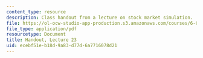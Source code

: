 ```yaml
---
content_type: resource
description: Class handout from a lecture on stock market simulation.
file: https://ol-ocw-studio-app-production.s3.amazonaws.com/courses/6-00-introduction-to-computer-science-and-programming-fall-2008/ecebf51eb18d9a83d77d6a7716078d21_lec23.pdf
file_type: application/pdf
resourcetype: Document
title: Handout, Lecture 23
uid: ecebf51e-b18d-9a83-d77d-6a7716078d21
---
```

